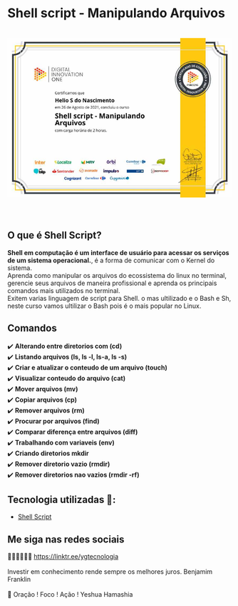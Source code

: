 # Shell script - Manipulando Arquivos

<h1>
   <img src="https://raw.githubusercontent.com/saldanhayg/Certificados/main/CURSOS/Devops/Shell%20script%20-%20Manipulando%20Arquivos.jpg" border="0">
</h1>
<br>

## O que é Shell Script?

**Shell em computação é um interface de usuário para acessar os serviços de um sistema operacional.**, é a forma de comunicar com o Kernel do sistema.
<br>
Aprenda como manipular os arquivos do ecossistema do linux no terminal, gerencie seus arquivos de maneira profissional e aprenda os principais comandos mais utilizados no terminal.
<br>
Exitem varias linguagem de script para Shell. o mas ultilizado e o Bash e Sh, neste curso vamos ultilizar o Bash pois é o mais popular no Linux.

## Comandos

✔️  **Alterando entre diretorios com (cd)**<br>
✔️  **Listando arquivos (ls, ls -l, ls-a, ls -s)**<br>
✔️  **Criar e atualizar o conteudo de um arquivo (touch)**<br>
✔️  **Visualizar conteudo do arquivo (cat)**<br>
✔️  **Mover arquivos  (mv)**<br>
✔️  **Copiar arquivos (cp)**<br>
✔️  **Remover arquivos (rm)**<br>
✔️  **Procurar por arquivos (find)**<br>
✔️  **Comparar diferença entre arquivos (diff)**<br>
✔️  **Trabalhando com variaveis (env)**<br>
✔️  **Criando diretorios mkdir**<br>
✔️  **Remover diretorio vazio (rmdir)**<br>
✔️  **Remover diretorios nao vazios (rmdir -rf)**<br>

## Tecnologia utilizadas 🚀:

* <a href="https://pt.wikipedia.org/wiki/Shell_script">Shell Script</a> 

## Me siga nas redes sociais

🧑🏼‍💻👩🏼‍💻 https://linktr.ee/ygtecnologia 
<br>
<br> 
Investir em conhecimento rende sempre os melhores juros. Benjamim Franklin
<br>
<br> 
🙏 Oração ! Foco ! Ação ! Yeshua Hamashia

